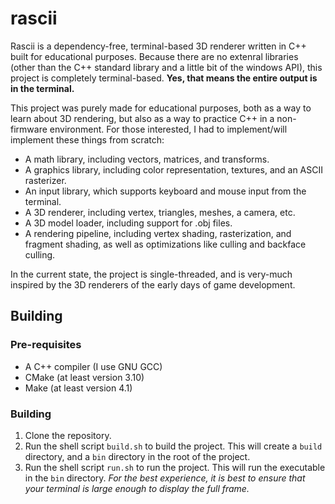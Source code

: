 # rascii

Rascii is a dependency-free, terminal-based 3D renderer written in C++ built for educational purposes. Because there are no extenral libraries (other than the C++ standard library and a little bit of the windows API), this project is completely terminal-based. **Yes, that means the entire output is in the terminal.**

This project was purely made for educational purposes, both as a way to learn about 3D rendering, but also as a way to practice C++ in a non-firmware environment. For those interested, I had to implement/will implement these things from scratch:

* A math library, including vectors, matrices, and transforms.
* A graphics library, including color representation, textures, and an ASCII rasterizer.
* An input library, which supports keyboard and mouse input from the terminal.
* A 3D renderer, including vertex, triangles, meshes, a camera, etc.
* A 3D model loader, including support for .obj files.
* A rendering pipeline, including vertex shading, rasterization, and fragment shading, as well as optimizations like culling and backface culling.

In the current state, the project is single-threaded, and is very-much inspired by the 3D renderers of the early days of game development.

## Building
### Pre-requisites
* A C++ compiler (I use GNU GCC)
* CMake (at least version 3.10)
* Make (at least version 4.1)

### Building
1. Clone the repository.
2. Run the shell script `build.sh` to build the project. This will create a `build` directory, and a `bin` directory in the root of the project.
3. Run the shell script `run.sh` to run the project. This will run the executable in the `bin` directory. *For the best experience, it is best to ensure that your terminal is large enough to display the full frame.*
